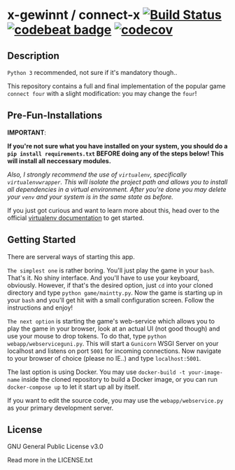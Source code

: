 x-gewinnt / connect-x
[![Build Status](https://travis-ci.org/fweidemann14/x-gewinnt.svg?branch=master)](https://travis-ci.org/fweidemann14/x-gewinnt)
[![codebeat badge](https://codebeat.co/badges/f7ef0129-b360-4eab-ad26-d761beb97dfc)](https://codebeat.co/projects/github-com-fweidemann14-x-gewinnt-master)
[![codecov](https://codecov.io/gh/fweidemann14/x-gewinnt/branch/master/graph/badge.svg)](https://codecov.io/gh/fweidemann14/x-gewinnt)
=====================

Description
-----------

`Python 3` recommended, not sure if it's mandatory though..

This repository contains a full and final implementation of the popular game `connect four` with a slight modification:
you may change the `four`!

Pre-Fun-Installations
---------------------
**IMPORTANT**:

__If you're not sure what you have installed on your system, you should do a `pip install requirements.txt` BEFORE doing any of the steps below! This will install all neccessary modules.__

*Also, I strongly recommend the use of `virtualenv`, specifically `virtualenvwrapper`. This will isolate the project path and allows you to install all dependencies in a virtual environment. After you're done you may delete your `venv` and your system is in the same state as before.*

If you just got curious and want to learn more about this, head over to the official [virtualenv documentation](https://virtualenv.pypa.io/en/stable/ "venv documentation") to get started.

Getting Started
---------------

There are serveral ways of starting this app.

`The simplest one` is rather boring. You'll just play the game in your `bash`.
That's it. No shiny interface. And you'll have to use your keyboard, obviously.
However, if that's the desired option, just `cd` into your cloned directory and type `python game/maintty.py`.
Now the game is starting up in your `bash` and you'll get hit with a small configuration screen. Follow the instructions and enjoy!

`The next option` is starting the game's web-service which allows you to play the game in your browser, look at an actual UI (not good though) and use your mouse to drop tokens. To do that, type `python webapp/webserviceguni.py`. This will start a `Gunicorn` WSGI Server on your localhost and listens on port `5001` for incoming connections.
Now navigate to your browser of choice (please no IE..) and type `localhost:5001`.

The last option is using Docker. You may use `docker-build -t your-image-name` inside the cloned repository to build a Docker image, or you can run `docker-compose up` to let it start up all by itself.

If you want to edit the source code, you may use the `webapp/webservice.py` as your primary development server. 

License
-------
GNU General Public License v3.0

Read more in the LICENSE.txt
